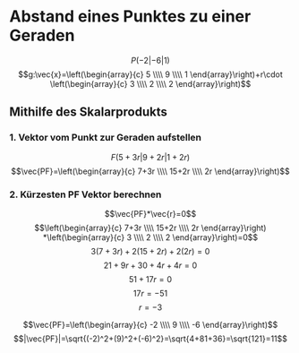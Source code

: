 # Abstand eines Punktes zu einer Geraden
$$P(-2|-6|1)$$
$$g:\vec{x}=\left(\begin{array}{c} 5 \\\\ 9 \\\\ 1 \end{array}\right)+r\cdot \left(\begin{array}{c} 3 \\\\ 2 \\\\ 2 \end{array}\right)$$

## Mithilfe des Skalarprodukts

### 1. Vektor vom Punkt zur Geraden aufstellen
$$F(5+3r|9+2r|1+2r)$$
$$\vec{PF}=\left(\begin{array}{c} 7+3r \\\\ 15+2r \\\\ 2r \end{array}\right)$$

### 2. Kürzesten PF Vektor berechnen
$$\vec{PF}*\vec{r}=0$$
$$\left(\begin{array}{c} 7+3r \\\\ 15+2r \\\\ 2r \end{array}\right) *\left(\begin{array}{c} 3 \\\\ 2 \\\\ 2 \end{array}\right)=0$$
$$3(7+3r)+2(15+2r)+2(2r)=0$$
$$21+9r+30+4r+4r=0$$
$$51+17r=0$$
$$17r=-51$$
$$r=-3$$

$$\vec{PF}=\left(\begin{array}{c} -2 \\\\ 9 \\\\ -6 \end{array}\right)$$
$$|\vec{PF}|=\sqrt{(-2)^2+(9)^2+(-6)^2}=\sqrt{4+81+36}=\sqrt{121}=11$$